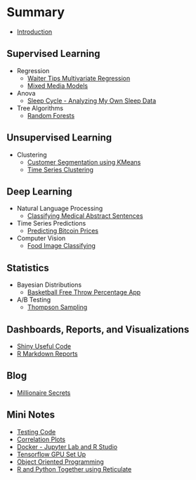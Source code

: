# Summary

* [Introduction](README.md)

## Supervised Learning

* Regression
   * [Waiter Tips Multivariate Regression](/regression/WaiterTips.md)
   * [Mixed Media Models](/regression/mixed_media_model/mmm.md)
* Anova
   * [Sleep Cycle - Analyzing My Own Sleep Data](/anova/SleepCycle.md)
* Tree Algorithms
   * [Random Forests](/tree_algorithms/random_forest/random_forest_notes.md)
   
## Unsupervised Learning

* Clustering
   * [Customer Segmentation using KMeans](/clustering/kmeans_customer_segmentation.md)
   * [Time Series Clustering](/clustering/time_series_clustering.md)

## Deep Learning

* Natural Language Processing
   * [Classifying Medical Abstract Sentences](/NLP/organize_medical_abstracts_NLP.md)
* Time Series Predictions
   * [Predicting Bitcoin Prices](/time_series/forecasting_bitcoin_prices.md)
* Computer Vision
   * [Food Image Classifying](/computer_vision/food_vision.md)

## Statistics

* Bayesian Distributions
   * [Basketball Free Throw Percentage App](/bayesian/BayesBball.md)
* A/B Testing
   * [Thompson Sampling](/ab_testing/thompson_sampling.md)
   
## Dashboards, Reports, and Visualizations

* [Shiny Useful Code](/dashboard_report_visualization/shiny/shiny_useful_code.md)
* [R Markdown Reports](/dashboard_report_visualization/r_markdown/r_markdown_reports.md)


## Blog

* [Millionaire Secrets](/blog/Millionaire.md)

## Mini Notes

* [Testing Code](/mini_notes/testing_code.md)
* [Correlation Plots](/mini_notes/correlation_plots.md)
* [Docker - Jupyter Lab and R Studio](/mini_notes/docker_jupyter_rstudio.md)
* [Tensorflow GPU Set Up](/mini_notes/gpu_tensorflow.md)
* [Object Oriented Programming](/mini_notes/oop.md)
* [R and Python Together using Reticulate](/mini_notes/reticulate.md)
